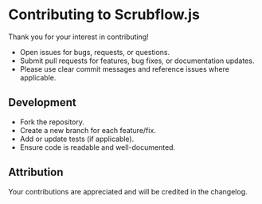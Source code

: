 # Contributing to Scrubflow.js

Thank you for your interest in contributing!

- Open issues for bugs, requests, or questions.
- Submit pull requests for features, bug fixes, or documentation updates.
- Please use clear commit messages and reference issues where applicable.

## Development

- Fork the repository.
- Create a new branch for each feature/fix.
- Add or update tests (if applicable).
- Ensure code is readable and well-documented.

## Attribution

Your contributions are appreciated and will be credited in the changelog.

